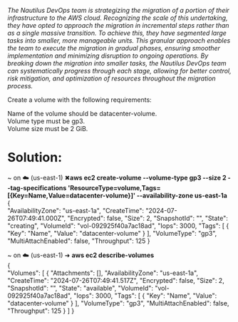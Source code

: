 _The Nautilus DevOps team is strategizing the migration of a portion of their infrastructure to the AWS cloud. Recognizing the scale of this undertaking, they have opted to approach the migration in incremental steps rather than as a single massive transition. To achieve this, they have segmented large tasks into smaller, more manageable units. This granular approach enables the team to execute the migration in gradual phases, ensuring smoother implementation and minimizing disruption to ongoing operations. By breaking down the migration into smaller tasks, the Nautilus DevOps team can systematically progress through each stage, allowing for better control, risk mitigation, and optimization of resources throughout the migration process._  

Create a volume with the following requirements:  

Name of the volume should be datacenter-volume.  
Volume type must be gp3.  
Volume size must be 2 GiB.  


# Solution:  

~ on ☁️  (us-east-1) ✖**aws ec2 create-volume --volume-type gp3 --size 2 --tag-specifications 'ResourceType=volume,Tags=[{Key=Name,Value=datacenter-volume}]' --availability-zone us-east-1a**  
{  
    "AvailabilityZone": "us-east-1a",
    "CreateTime": "2024-07-26T07:49:41.000Z",
    "Encrypted": false,
    "Size": 2,
    "SnapshotId": "",
    "State": "creating",
    "VolumeId": "vol-092925f40a7ac18ad",
    "Iops": 3000,
    "Tags": [
        {
            "Key": "Name",
            "Value": "datacenter-volume"
        }
    ],
    "VolumeType": "gp3",
    "MultiAttachEnabled": false,
    "Throughput": 125
}  

~ on ☁️  (us-east-1) ➜  **aws ec2 describe-volumes**  
{  
    "Volumes": [
        {
            "Attachments": [],
            "AvailabilityZone": "us-east-1a",
            "CreateTime": "2024-07-26T07:49:41.517Z",
            "Encrypted": false,
            "Size": 2,
            "SnapshotId": "",
            "State": "available",
            "VolumeId": "vol-092925f40a7ac18ad",
            "Iops": 3000,
            "Tags": [
                {
                    "Key": "Name",
                    "Value": "datacenter-volume"
                }
            ],
            "VolumeType": "gp3",
            "MultiAttachEnabled": false,
            "Throughput": 125
        }
    ]
}  
